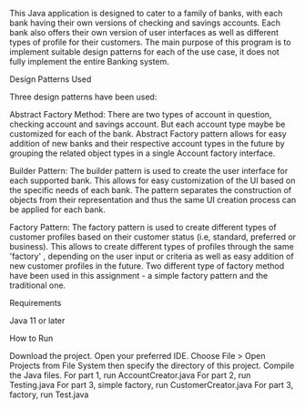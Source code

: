 

This Java application is designed to cater to a family of banks, with each bank having their own versions of checking and savings accounts. 
Each bank also offers their own version of user interfaces as well as different types of profile for their customers.
The main purpose of this program is to implement suitable design patterns for each of the use case, it does not fully implement the entire Banking system.

Design Patterns Used

Three design patterns have been used:

Abstract Factory Method: There are two types of account in question, checking account and savings account. But each account type maybe be customized
for each of the bank. Abstract Factory pattern allows for easy addition of new banks and their respective account types in the future by grouping the related
object types in a single Account factory interface.

Builder Pattern: The builder pattern is used to create the user interface for each supported bank. This allows for easy customization of the UI based on 
the specific needs of each bank. The pattern separates the construction of objects from their representation and thus the same UI creation process can be 
applied for each bank.

Factory Pattern: The factory pattern is used to create different types of customer profiles based on their customer status (i.e, standard, preferred or business).
This allows to create different types of profiles through the same 'factory' , depending on the user input or criteria as well as easy addition of new customer 
profiles in the future. Two different type of factory method have been used in this assignment - a simple factory pattern and the traditional one.

Requirements

Java 11 or later


How to Run

Download the project.
Open your preferred IDE.
Choose File > Open Projects from File System then specify the directory of this project.
Compile the Java files.
For part 1, run AccountCreator.java
For part 2, run Testing.java
For part 3, simple factory, run CustomerCreator.java
For part 3, factory, run Test.java

